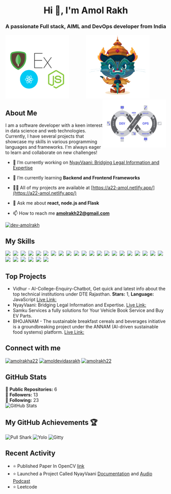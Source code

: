 <h1 align="center">Hi 👋, I'm Amol Rakh</h1>
<h3 align="center">A passionate Full stack, AIML and DevOps developer from India</h3>
<p align="center">
  <img src="https://github.com/dev-amolrakh/dev-amolrakh/blob/main/fullstack.png" alt="Yaktocat" width="200" align="left" height="200">
  &nbsp; &nbsp; &nbsp;
  <img src="https://github.com/dev-amolrakh/dev-amolrakh/blob/main/git-demonfinal.png" alt="Dojocat" width="200" height="200">
  &nbsp; &nbsp; &nbsp;
  <img src="https://github.com/dev-amolrakh/dev-amolrakh/blob/main/pngtree-devops-scheme-software-development-lifecycle-png-image_6066231.png" alt="Dojocat" width="200" align="right" height="150">
</p>


## About Me

I am a software developer with a keen interest in data science and web technologies. Currently, I have several projects that showcase my skills in various programming languages and frameworks. I'm always eager to learn and collaborate on new challenges!

- 🔭 I’m currently working on [NyayVaani: Bridging Legal Information and Expertise](https://nyay-vaani.vercel.app/)

- 🌱 I’m currently learning **Backend and Frontend Frameworks**

- 👨‍💻 All of my projects are available at [https://a22-amol.netlify.app/](https://a22-amol.netlify.app/)

- 💬 Ask me about **react, node.js and Flask**

- 📫 How to reach me **amolrakh22@gmail.com**
  

<p align="left"> <a href="https://github.com/ryo-ma/github-profile-trophy"><img src="https://github-profile-trophy.vercel.app/?username=dev-amolrakh" alt="dev-amolrakh" /></a> </p>

## My Skills

<img src="https://img.shields.io/badge/C++-%2300599C.svg?logo=c%2B%2B&logoColor=white"> 
<img src="https://img.shields.io/badge/C-00599C?logo=c&logoColor=white"> 
<img src="https://img.shields.io/badge/CSS-1572B6?logo=css3&logoColor=fff"> 
<img src="https://img.shields.io/badge/JavaScript-F7DF1E?logo=javascript&logoColor=000"> 
<img src="https://img.shields.io/badge/Python-3776AB?logo=python&logoColor=fff"> 
<img src="https://img.shields.io/badge/HTML-%23E34F26.svg?logo=html5&logoColor=white"> 
<img src="https://img.shields.io/badge/React-61DAFB?logo=react&logoColor=white"> 
<img src="https://img.shields.io/badge/Tailwind%20CSS-%2338B2AC.svg?logo=tailwind-css&logoColor=white"> 
<img src="https://img.shields.io/badge/JSON-000?logo=json&logoColor=fff"> 
<img src="https://img.shields.io/badge/Markdown-%23000000.svg?logo=markdown&logoColor=white"> 
<img src="https://img.shields.io/badge/XML-767C52?logo=xml&logoColor=fff"> 
<img src="https://img.shields.io/badge/FastAPI-009485.svg?logo=fastapi&logoColor=white"> 
<img src="https://img.shields.io/badge/Flask-000?logo=flask&logoColor=fff"> 
<img src="https://img.shields.io/badge/Node.js-6DA55F?logo=node.js&logoColor=white"> 
<img src="https://img.shields.io/badge/MySQL-4479A1?logo=mysql&logoColor=fff"> 
<img src="https://img.shields.io/badge/MongoDB-%234ea94b.svg?logo=mongodb&logoColor=white"> 
<img src="https://img.shields.io/badge/Postgres-%23316192.svg?logo=postgresql&logoColor=white"> 
<img src="https://img.shields.io/badge/Vercel-%23000000.svg?logo=vercel&logoColor=white"> 
<img src="https://img.shields.io/badge/Hostinger-673DE6?logo=hostinger&logoColor=fff"> 
<img src="https://img.shields.io/badge/Vite-646CFF?logo=vite&logoColor=fff"> 
<img src="https://img.shields.io/badge/GitHub%20Copilot-000?logo=githubcopilot&logoColor=fff"> 
<img src="https://img.shields.io/badge/Google%20Gemini-886FBF?logo=googlegemini&logoColor=fff"> 
<img src="https://img.shields.io/badge/Hugging%20Face-FFD21E?logo=huggingface&logoColor=000"> 
<img src="https://img.shields.io/badge/GitHub-%23121011.svg?logo=github&logoColor=white"> 
<img src="https://img.shields.io/badge/GitLab-FC6D26?logo=gitlab&logoColor=fff"> 
<img src="https://img.shields.io/badge/npm-CB3837?logo=npm&logoColor=fff"> 
<img src="https://img.shields.io/badge/Bootstrap-7952B3?logo=bootstrap&logoColor=fff">

## Top Projects

- Vidhur - AI-College-Enquiry-Chatbot, Get quick and latest info about the top technical institutions under DTE Rajasthan. **Stars:** 1, **Language:** JavaScript [Live Link:](https://vidhur.netlify.app/)
- NyayVaani: Bridging Legal Information and Expertise. [Live Link: ](https://nyay-vaani.vercel.app/)
- Samku Services a fully solutions for Your Vehicle Book Service and Buy EV Parts.
- BHOJANAM - The sustainable breakfast cereals and beverages initiative is a groundbreaking project under the ANNAM (AI-driven sustainable food systems) platform. [Live Link: ](https://bhojanam-starhaus.netlify.app/)

## Connect with me

<p align="left">
<a href="https://linkedin.com/in/amolrakha22" target="blank"><img align="center" src="https://raw.githubusercontent.com/rahuldkjain/github-profile-readme-generator/master/src/images/icons/Social/linked-in-alt.svg" alt="amolrakha22" height="30" width="40" /></a>
<a href="https://kaggle.com/amoldevidasrakh" target="blank"><img align="center" src="https://raw.githubusercontent.com/rahuldkjain/github-profile-readme-generator/master/src/images/icons/Social/kaggle.svg" alt="amoldevidasrakh" height="30" width="40" /></a>
<a href="https://www.leetcode.com/amolrakh22" target="blank"><img align="center" src="https://raw.githubusercontent.com/rahuldkjain/github-profile-readme-generator/master/src/images/icons/Social/leet-code.svg" alt="amolrakh22" height="30" width="40" /></a>
</p>

## GitHub Stats

🌟 **Public Repositories:** 6  
👥 **Followers:** 13  
👤 **Following:** 23  
![GitHub Stats](https://github-readme-stats.vercel.app/api?username=dev-amolrakh&show_icons=true&theme=radical)

## My GitHub Achievements 🏆
![Pull Shark](https://github.githubassets.com/assets/pull-shark-default-498c279a747d.png)
![Yolo](https://github.githubassets.com/assets/yolo-default-be0bbff04951.png)
![Gitty](https://github.githubassets.com/assets/quickdraw-default-39c6aec8ff89.png)



## Recent Activity

- ⭐️ Published Paper In OpenCV [link](https://journals.tultech.eu/index.php/jtse/article/view/202) 
- ⭐️ Launched a Project Called NyayVaani [Documentation](https://drive.google.com/file/d/17U7bf3zzod9cFAY_0FN5Iz6T0ShAnKCr/view) and [Audio Podcast](https://drive.google.com/file/d/1UMqx6FpjAOxEWjwrtFyYtvIrTZSD-OF8/view) 
- ⭐️ Leetcode


